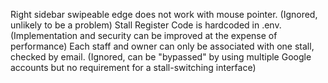 Right sidebar swipeable edge does not work with mouse pointer. (Ignored, unlikely to be a problem)
Stall Register Code is hardcoded in .env. (Implementation and security can be improved at the expense of performance)
Each staff and owner can only be associated with one stall, checked by email. (Ignored, can be "bypassed" by using multiple Google accounts but no requirement for a stall-switching interface)